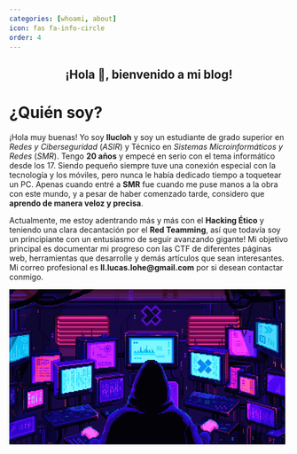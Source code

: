 ```yaml
---
categories: [whoami, about]
icon: fas fa-info-circle
order: 4
---
```


<h2 align="center">¡Hola 👋, bienvenido a mi blog!</h2>


# ¿Quién soy?
¡Hola muy buenas! Yo soy __llucloh__ y soy un estudiante de grado superior en *Redes y Ciberseguridad* (*ASIR*) y Técnico en *Sistemas Microinformáticos y Redes* (*SMR*). 
Tengo __20 años__ y empecé en serio con el tema informático desde los 17. Siendo pequeño siempre tuve una conexión
 especial con la tecnología y los móviles, pero nunca le había dedicado tiempo a toquetear un PC. Apenas cuando entré a __SMR__ fue cuando me puse manos a la obra con este mundo, y a pesar de haber comenzado tarde, considero que __aprendo de manera veloz y precisa__.



Actualmente, me estoy adentrando más y más con el __Hacking Ético__ y teniendo una clara decantación por el **Red Teamming**, así que todavía soy un principiante con un entusiasmo de seguir avanzando gigante!
Mi objetivo principal es documentar mi progreso con las CTF de diferentes páginas web, herramientas que desarrolle y demás artículos que sean interesantes. Mi correo profesional es __ll.lucas.lohe@gmail.com__
 por si desean contactar conmigo.
 
<img src="/assets/favicons/hck.gif" alt="GIF" align="center">

